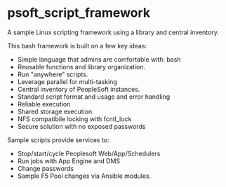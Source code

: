 # psoft_script_framework

A sample Linux scripting framework using a library and central inventory.

This bash framework is built on a few key ideas:
- Simple language that admins are comfortable with: bash
- Reusable functions and library organization.
- Run "anywhere" scripts.
- Leverage parallel for multi-tasking
- Central inventory of PeopleSoft instances.
- Standard script format and usage and error handling
- Reliable execution
- Shared storage execution.
- NFS compatibile locking with fcntl_lock
- Secure solution with no exposed passwords

Sample scripts provide services to:
- Stop/start/cycle Peoplesoft Web/App/Schedulers
- Run jobs with App Engine and DMS
- Change passwords
- Sample F5 Pool changes via Ansible modules.
